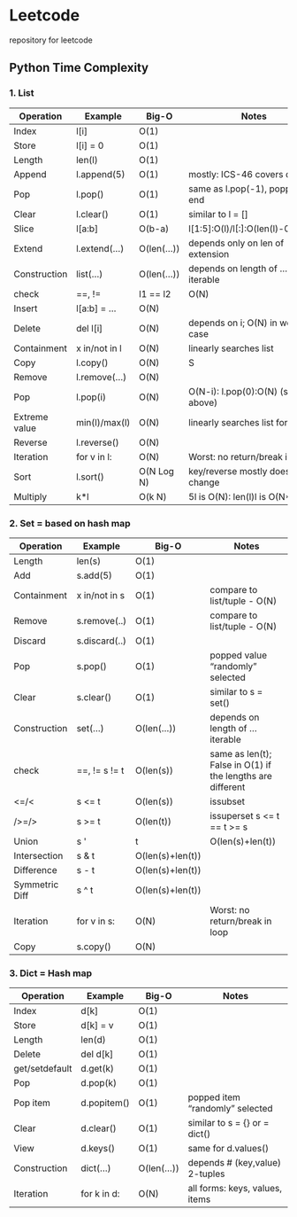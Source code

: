 # Leetcode
repository for leetcode

## Python Time Complexity
### 1. List
Operation	| Example	| Big-O	| Notes
--- | --- | --- | --- |
Index	| l[i] |  O(1)	| 
Store	| l[i] = 0 | O(1)	| 
Length	| len(l)	| O(1)	| 
Append	| l.append(5)	| O(1)	| mostly: ICS-46 covers details
Pop	| l.pop()	| O(1)	| same as l.pop(-1), popping at end
Clear	| l.clear()	| O(1)	| similar to l = []
Slice	| l[a:b]	| O(b-a)	| l[1:5]:O(l)/l[:]:O(len(l)-0)=O(N)
Extend	| l.extend(…)	| O(len(…))	| depends only on len of extension
Construction	| list(…)	| O(len(…))	| depends on length of … iterable
check | ==, != | l1 == l2	| O(N)	| 
Insert	| l[a:b] = …	| O(N)| 
Delete	| del l[i]	| O(N)	| depends on i; O(N) in worst case
Containment	| x in/not in l	| O(N)	| linearly searches list
Copy	| l.copy()	| O(N)	| S| ame a| s l[:] which is O(N)
Remove	| l.remove(…)	| O(N) | 
Pop	| l.pop(i)	| O(N)	| O(N-i): l.pop(0):O(N) (see above)
Extreme value	| min(l)/max(l)	| O(N)	| linearly searches list for value
Reverse	| l.reverse()	| O(N)	
Iteration	| for v in l:	| O(N)	| Worst: no return/break in loop
Sort	| l.sort()	| O(N Log N)	| key/reverse mostly doesn’t change
Multiply	| k*l	| O(k N)	| 5l is O(N): len(l)l is O(N**2)

<p></p>
<p></p>

### 2. Set = based on hash map
Operation	| Example	| Big-O	| Notes
  ---     | ---     | ---   | --- |
Length	| len(s)	| O(1) | 	
Add	| s.add(5)	| O(1) | 	
Containment	| x in/not in s	| O(1)	| compare to list/tuple - O(N)
Remove	| s.remove(..)	| O(1)	| compare to list/tuple - O(N)
Discard	| s.discard(..)	| O(1)	| 
Pop	| s.pop()	| O(1)	| popped value “randomly” selected
Clear	| s.clear()	| O(1)	| similar to s = set()
Construction	| set(…)	| O(len(…))	| depends on length of … iterable
check | ==, !=	s != t	| O(len(s))	| same as len(t); False in O(1) if the lengths are different
<=/<	| s <= t	| O(len(s))	| issubset
/>=/>	| s >= t	| O(len(t))	| issuperset s <= t == t >= s
Union	| s	'| t	| O(len(s)+len(t)) | 
Intersection | s & t	| O(len(s)+len(t))	| 
Difference	| s - t	| O(len(s)+len(t))	| 
Symmetric Diff	| s ^ t	| O(len(s)+len(t)) | 	
Iteration	| for v in s:	| O(N)	| Worst: no return/break in loop | 
Copy	| s.copy()	| O(N)| 

<p></p>
<p></p>

### 3. Dict = Hash map
Operation	| Example	| Big-O	| Notes
--- | --- | --- | --- |
Index	| d[k]	| O(1) | 
Store	| d[k] = v	| O(1) | 	
Length	| len(d)	| O(1) | 
Delete	| del d[k]	| O(1) | 	
get/setdefault	| d.get(k)	| O(1) | 
Pop	| d.pop(k)	| O(1) | 
Pop item	| d.popitem()	| O(1)	| popped item “randomly” selected
Clear	| d.clear()	| O(1)	| similar to s = {} or = dict()
View	| d.keys()	| O(1)	| same for d.values()
Construction	| dict(…)	| O(len(…))	| depends # (key,value) 2-tuples
Iteration	| for k in d:	| O(N)	| all forms: keys, values, items


